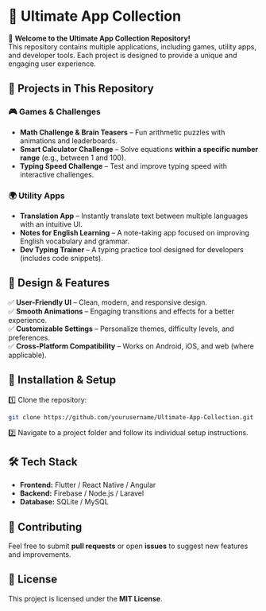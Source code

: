  

# 📂 **Ultimate App Collection**  

📌 **Welcome to the Ultimate App Collection Repository!**  
This repository contains multiple applications, including games, utility apps, and developer tools. Each project is designed to provide a unique and engaging user experience.  

## 🚀 **Projects in This Repository**  

### 🎮 **Games & Challenges**  
- **Math Challenge & Brain Teasers** – Fun arithmetic puzzles with animations and leaderboards.  
- **Smart Calculator Challenge** – Solve equations **within a specific number range** (e.g., between 1 and 100).  
- **Typing Speed Challenge** – Test and improve typing speed with interactive challenges.  

### 🌍 **Utility Apps**  
- **Translation App** – Instantly translate text between multiple languages with an intuitive UI.  
- **Notes for English Learning** – A note-taking app focused on improving English vocabulary and grammar.  
- **Dev Typing Trainer** – A typing practice tool designed for developers (includes code snippets).  

## 🎨 **Design & Features**  
✅ **User-Friendly UI** – Clean, modern, and responsive design.  
✅ **Smooth Animations** – Engaging transitions and effects for a better experience.  
✅ **Customizable Settings** – Personalize themes, difficulty levels, and preferences.  
✅ **Cross-Platform Compatibility** – Works on Android, iOS, and web (where applicable).  

## 📌 **Installation & Setup**  
1️⃣ Clone the repository:  
```bash
git clone https://github.com/yourusername/Ultimate-App-Collection.git
```
2️⃣ Navigate to a project folder and follow its individual setup instructions.  

## 🛠️ **Tech Stack**  
- **Frontend:** Flutter / React Native / Angular  
- **Backend:** Firebase / Node.js / Laravel  
- **Database:** SQLite / MySQL  

## 🤝 **Contributing**  
Feel free to submit **pull requests** or open **issues** to suggest new features and improvements.  

## 📜 **License**  
This project is licensed under the **MIT License**.  
 